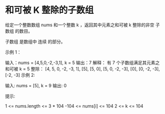 # 和可被 K 整除的子数组

给定一个整数数组 nums 和一个整数 k ，返回其中元素之和可被 k 整除的非空 子数组 的数目。

子数组 是数组中 连续 的部分。

示例 1：

输入：nums = [4,5,0,-2,-3,1], k = 5
输出：7
解释：
有 7 个子数组满足其元素之和可被 k = 5 整除：
[4, 5, 0, -2, -3, 1], [5], [5, 0], [5, 0, -2, -3], [0], [0, -2, -3], [-2, -3]
示例 2:

输入: nums = [5], k = 9
输出: 0

提示:

1 <= nums.length <= 3 * 104
-104 <= nums[i] <= 104
2 <= k <= 104
